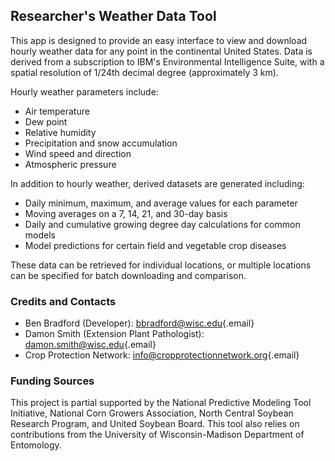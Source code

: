 ## Researcher's Weather Data Tool

This app is designed to provide an easy interface to view and download hourly weather data for any point in the continental United States. Data is derived from a subscription to IBM's Environmental Intelligence Suite, with a spatial resolution of 1/24th decimal degree (approximately 3 km).

Hourly weather parameters include:

-   Air temperature
-   Dew point
-   Relative humidity
-   Precipitation and snow accumulation
-   Wind speed and direction
-   Atmospheric pressure

In addition to hourly weather, derived datasets are generated including:

-   Daily minimum, maximum, and average values for each parameter
-   Moving averages on a 7, 14, 21, and 30-day basis
-   Daily and cumulative growing degree day calculations for common models
-   Model predictions for certain field and vegetable crop diseases

These data can be retrieved for individual locations, or multiple locations can be specified for batch downloading and comparison.

### Credits and Contacts

-   Ben Bradford (Developer): [bbradford\@wisc.edu](mailto:bbradford@wisc.edu){.email}
-   Damon Smith (Extension Plant Pathologist): [damon.smith\@wisc.edu](mailto:damon.smith@wisc.edu){.email}
-   Crop Protection Network: [info\@cropprotectionnetwork.org](mailto:info@cropprotectionnetwork.org){.email}

### Funding Sources

This project is partial supported by the National Predictive Modeling Tool Initiative, National Corn Growers Association, North Central Soybean Research Program, and United Soybean Board. This tool also relies on contributions from the University of Wisconsin-Madison Department of Entomology.
